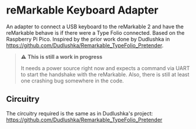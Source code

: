 # reMarkable Keyboard Adapter

An adapter to connect a USB keyboard to the reMarkable 2 and have the reMarkable behave is if there were a Type Folio connected. Based on the Raspberry Pi Pico.
Inspired by the prior work done by Dudlushka in https://github.com/Dudlushka/Remarkable_TypeFolio_Pretender.

> :warning: **This is still a work in progress**
> 
> It needs a power source right now and expects a command via UART to start the handshake with the reMarkable. Also, there is still at least one
> crashing bug somewhere in the code.

## Circuitry

The circuitry required is the same as in Dudlushka's project: https://github.com/Dudlushka/Remarkable_TypeFolio_Pretender
